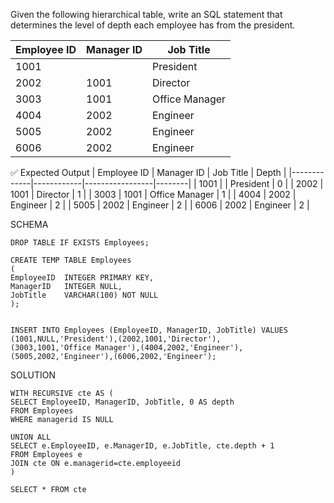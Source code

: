 Given the following hierarchical table, write an SQL statement that determines the level of depth each
employee has from the president.

| Employee ID | Manager ID | Job Title      |
| ----------- | ---------- | -------------- |
| 1001        |            | President      |
| 2002        | 1001       | Director       |
| 3003        | 1001       | Office Manager |
| 4004        | 2002       | Engineer       |
| 5005        | 2002       | Engineer       |
| 6006        | 2002       | Engineer       |

✅ Expected Output
| Employee ID | Manager ID | Job Title | Depth |
|-------------|------------|-----------------|--------|
| 1001 | | President | 0 |
| 2002 | 1001 | Director | 1 |
| 3003 | 1001 | Office Manager | 1 |
| 4004 | 2002 | Engineer | 2 |
| 5005 | 2002 | Engineer | 2 |
| 6006 | 2002 | Engineer | 2 |

SCHEMA

```
DROP TABLE IF EXISTS Employees;

CREATE TEMP TABLE Employees
(
EmployeeID  INTEGER PRIMARY KEY,
ManagerID   INTEGER NULL,
JobTitle    VARCHAR(100) NOT NULL
);


INSERT INTO Employees (EmployeeID, ManagerID, JobTitle) VALUES
(1001,NULL,'President'),(2002,1001,'Director'),
(3003,1001,'Office Manager'),(4004,2002,'Engineer'),
(5005,2002,'Engineer'),(6006,2002,'Engineer');
```

SOLUTION

```
WITH RECURSIVE cte AS (
SELECT EmployeeID, ManagerID, JobTitle, 0 AS depth
FROM Employees
WHERE managerid IS NULL

UNION ALL
SELECT e.EmployeeID, e.ManagerID, e.JobTitle, cte.depth + 1
FROM Employees e
JOIN cte ON e.managerid=cte.employeeid
)

SELECT * FROM cte
```
